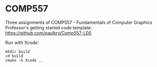 # COMP557
Three assignments of COMP557 - Fundamentals of Computer Graphics
Professor's getting started code template:
https://github.com/paulkry/Comp557-L00

Run with Xcode:
```
mkdir build
cd build
cmake -G Xcode ..
```
